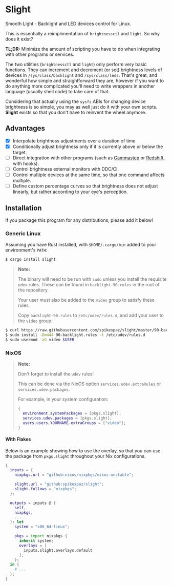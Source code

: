 # Slight

Smooth Light - Backlight and LED devices control for Linux.

This is essentially a reimplimentation of `brightnessctl` and `light`. So why does it exist?

**TL;DR:** Minimize the amount of scripting you have to do when integrating with other programs or services.

The two utilities (`brightnessctl` and `light`) only perform very basic functions.
They can increment and decrement (or set) brightness levels of devices in `/sys/class/backlight` and `/sys/class/leds`.
That's great, and wonderful how simple and straightforward they are, however if you want to do anything more
complicated you'll need to write wrappers in another language (usually shell code) to take care of that.

Considering that actually using the `sysfs` ABIs for changing device brightness is so simple,
you may as well just do it with your own scripts. **Slight** exists so that you don't have to reinvent the
wheel anymore.

## Advantages

- [X] Interpolate brightness adjustments over a duration of time
- [X] Conditionally adjust brightness only if it is currently above or below the target.
- [ ] Direct integration with other programs (such as [Gammastep] or [Redshift], with hooks).
- [ ] Control brightness external monitors with DDC/CI.
- [ ] Control multiple devices at the same time, so that one command affects multiple.
- [ ] Define custom percentage curves so that brightness does not adjust linearly, but rather according to your eye's perception.

[gammastep]: https://gitlab.com/chinstrap/gammastep
[redshift]: http://jonls.dk/redshift/

## Installation

If you package this program for any distributions, please add it below!

### Generic Linux

Assuming you have Rust installed, with `$HOME/.cargo/bin` added to your environment's `PATH`:

```sh
$ cargo install slight
```

> **Note:**
>
> The binary will need to be run with `sudo` unless you install the requisite
> `udev` rules. These can be found in `backlight-90.rules` in the root of the repository.
>
> Your user must also be added to the `video` group to satisfy these rules.
>
> Copy `backlight-90.rules` to `/etc/udev/rules.d`, and add your user to the `video` group.

```sh
$ curl https://raw.githubusercontent.com/spikespaz/slight/master/90-backlight.rules -o 90-backlight.rules
$ sudo install -Dm444 90-backlight.rules -t /etc/udev/rules.d
$ sudo usermod -aG video $USER
```

### NixOS

> **Note:**
>
> Don't forget to install the `udev` rules!
>
> This can be done via the NixOS option `services.udev.extraRules` or
> `services.udev.packages`.
>
> For example, in your system configuration:
>
> ```nix
> {
>   environment.systemPackages = [pkgs.slight];
>   services.udev.packages = [pkgs.slight];
>   users.users.YOURNAME.extraGroups = ["video"];
> }
> ```

#### With Flakes

Below is an example showing how to use the overlay, so that you can use the package from `pkgs.slight` throughout your Nix configurations.

```nix
{
  inputs = {
    nixpkgs.url = "github:nixos/nixpkgs/nixos-unstable";

    slight.url = "github:spikespaz/slight";
    slight.follows = "nixpkgs";
  };

  outputs = inputs @ {
    self,
    nixpkgs,
    ...
  }: let
    system = "x86_64-linux";

    pkgs = import nixpkgs {
      inherit system;
      overlays = [
        inputs.slight.overlays.default
      ];
    };
  in {
    # ...
  };
}
```
